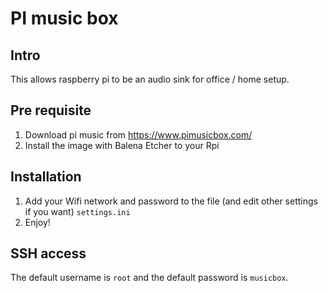 # PI music box

## Intro

This allows raspberry pi to be an audio sink for office / home setup.

## Pre requisite 

1. Download pi music from https://www.pimusicbox.com/
2. Install the image with Balena Etcher to your Rpi

## Installation

1. Add your Wifi network and password to the file (and edit other settings if you want) `settings.ini`
2. Enjoy!

## SSH access

The default username is `root` and the default password is `musicbox`.